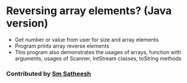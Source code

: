 # Reversing array elements? (Java version)
* Get number or value from user for size and array elements <br/>
* Program prints array reverse elements <br />
* This program also demonstrates the usages of arrays, function with arguments, usages of Scanner, IntStream classes, toString methods <br />

### Contributed by [Sm Satheesh](https://github.com/smsatheesh)
